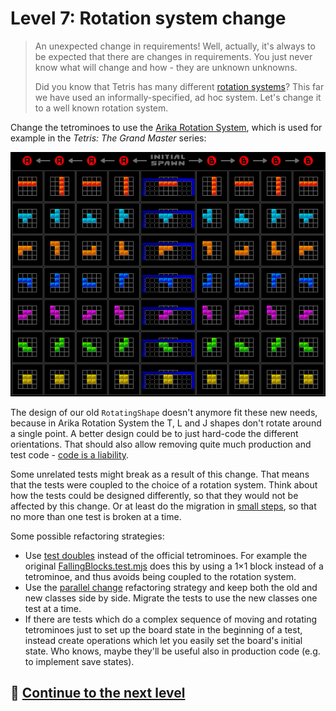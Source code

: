 # Level 7: Rotation system change

> An unexpected change in requirements! Well, actually, it's always to be expected that there are changes in
> requirements. You just never know what will change and how - they are unknown unknowns.
>
> Did you know that Tetris has many different [rotation systems](https://tetris.wiki/Category:Rotation_systems)? This
> far we have used an informally-specified, ad hoc system. Let's change it to a well known rotation system.

Change the tetrominoes to use the [Arika Rotation System](https://tetris.wiki/Arika_Rotation_System), which is used for
example in the _Tetris: The Grand Master_ series:

![Arika Rotation System's basic rotations](images/tgm-rotations.png)

The design of our old `RotatingShape` doesn't anymore fit these new needs, because in Arika Rotation System the T, L and
J shapes don't rotate around a single point. A better design could be to just hard-code the different orientations. That
should also allow removing quite much production and test
code - [code is a liability](https://wiki.c2.com/?SoftwareAsLiability).

Some unrelated tests might break as a result of this change. That means that the tests were coupled to the choice of a
rotation system. Think about how the tests could be designed differently, so that they would not be affected by this
change. Or at least do the migration in [small steps](https://tdd.mooc.fi/2-design#small-safe-steps), so that no more
than one test is broken at a time.

Some possible refactoring strategies:

- Use [test doubles](https://tdd.mooc.fi/3-challenges#test-doubles) instead of the official tetrominoes. For example the
  original [FallingBlocks.test.mjs](../test/FallingBlocks.test.mjs) does this by using a 1×1 block instead of a
  tetrominoe, and thus avoids being coupled to the rotation system.
- Use the [parallel change](https://tdd.mooc.fi/2-design#four-strategies) refactoring strategy and keep both the old and
  new classes side by side. Migrate the tests to use the new classes one test at a time.
- If there are tests which do a complex sequence of moving and rotating tetrominoes just to set up the board state in
  the beginning of a test, instead create operations which let you easily set the board's initial state. Who knows,
  maybe they'll be useful also in production code (e.g. to implement save states).

## 🚀 [Continue to the next level](level-8.md)
